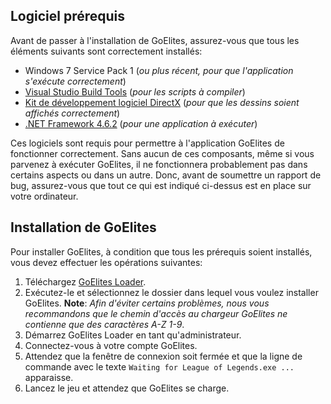 ## Logiciel prérequis
Avant de passer à l'installation de GoElites, assurez-vous que tous les éléments suivants sont correctement installés:

- Windows 7 Service Pack 1 (*ou plus récent, pour que l'application s'exécute correctement*)
- [Visual Studio Build Tools](https://www.visualstudio.com/thank-you-downloading-visual-studio/?sku=BuildTools&rel=15#) (*pour les scripts à compiler*)
- [Kit de développement logiciel DirectX](https://www.microsoft.com/fr-fr/download/confirmation.aspx?id=6812) (*pour que les dessins soient affichés correctement*)
- [.NET Framework 4.6.2](https://download.microsoft.com/download/E/F/D/EFD52638-B804-4865-BB57-47F4B9C80269/NDP462-DevPack-KB3151934-ENU.exe) (*pour une application à exécuter*)

Ces logiciels sont requis pour permettre à l'application GoElites de fonctionner correctement. Sans aucun de ces composants, même si vous parvenez à exécuter GoElites, il ne fonctionnera probablement pas dans certains aspects ou dans un autre. Donc, avant de soumettre un rapport de bug, assurez-vous que tout ce qui est indiqué ci-dessus est en place sur votre ordinateur.

## Installation de GoElites
Pour installer GoElites, à condition que tous les prérequis soient installés, vous devez effectuer les opérations suivantes:

1. Téléchargez [GoElites Loader](https://goelites.net/index.php?/forum/17-download-goelites/).
2. Exécutez-le et sélectionnez le dossier dans lequel vous voulez installer GoElites.
**Note**: *Afin d'éviter certains problèmes, nous vous recommandons que le chemin d'accès au chargeur GoElites ne contienne que des caractères A-Z 1-9*.
3. Démarrez GoElites Loader en tant qu'administrateur.
4. Connectez-vous à votre compte GoElites.
5. Attendez que la fenêtre de connexion soit fermée et que la ligne de commande avec le texte `` Waiting for League of Legends.exe ... `` apparaisse.
6. Lancez le jeu et attendez que GoElites se charge.
